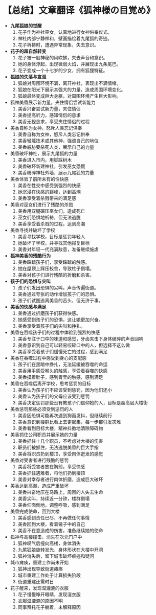 # 【总结】文章翻译《狐神様の目覚め》

-   **九尾狐娘的觉醒**
    1.  花子作为神社巫女，认真地进行女神供奉仪式。
    2.  神社内部宁静祥和，壁画描绘着九尾狐的奇迹。
    3.  花子祈祷时，遭遇异常现象，失去意识。
-   **花子的超自然转变**
    1.  花子被一股神秘的风吹拂，失去声音和意识。
    2.  她的身体浮起，出现微弱火焰，并展现出九条尾巴。
    3.  花子变成一个十七岁的少女，拥有狐狸特征。
-   **狐娘的失落与宣泄**
    1.  狐娘对周围环境不满，离开神社，表现出不满情绪。
    2.  狐娘在阳光下展示其强大的力量，造成周围环境变化。
    3.  狐娘最终变成巨大身躯，对周围环境产生巨大影响。
-   狐神美香展示新力量，夹住情侣尝试新能力
    1.  美香兴奋尝试新力量，夹住情侣
    2.  美香提高听力，感知情侣的恳求
    3.  美香无视恳求，享受夹住情侣的过程
-   美香自称为女神，怒斥人类忘记供奉
    1.  美香自称为女神，怒斥人类忘记供奉
    2.  美香轻蔑技术或其他神，强调自己的地位
    3.  美香威胁要杀死人类，展示自己的力量
-   美香破坏神社，展示九尾狐的力量
    1.  美香进入市内，用脚踩树木
    2.  美香破坏新建神社，引发巫女恐慌
    3.  美香粉碎神社外墙，展示九尾狐的力量
-   美香体验了前所未有的性快感
    1.  美香在性交中感受到强烈的快感
    2.  她沉浸在快感的巅峰，达到高潮
    3.  美香享受着杀戮带来的满足感
-   美香对巫女们进行了残酷的杀戮
    1.  美香用双腿碾压巫女们，造成死亡
    2.  巫女们恐惧地祈祷，但无法逃脱
    3.  美香享受着杀戮的过程，达到高潮
-   美香寻找并破坏了学校
    1.  美香寻找学校，目标是惩罚年轻人
    2.  她破坏了学校，并寻找其他报复目标
    3.  美香对年轻一代充满敌意，准备继续施虐
-   **狐神美香的残酷行为**
    1.  美香踩踏孩子们，享受踩踏的触感。
    2.  她在屋顶上踩压校舍，导致柱子倒塌。
    3.  美香对孩子们进行残酷的折磨和杀害。
-   **孩子们的恐惧与尖叫**
    1.  孩子们发出恐惧的尖叫，声音传遍街道。
    2.  美香通过夸张的动作增加孩子们的恐惧。
    3.  孩子们试图逃离美香的舌头，但无济于事。
-   **美香的快感与满足**
    1.  美香通过折磨孩子们获得快感。
    2.  她感受到孩子们的恐惧，这让她更加兴奋。
    3.  美香享受着孩子们的尖叫和挣扎。
-   美香在吞噬孩子们的过程中体验到强烈的快感
    1.  美香专注于口中的味道和感觉，牙齿夹击下身体破碎的声音回响
    2.  美香意识到自己可以轻易咬碎口中的人，但选择不这么做
    3.  美香享受着孩子们缓慢死亡的过程，感到满足
-   美香在吞噬过程中感受到身心的支配感
    1.  孩子们在黑暗中挣扎，无法延缓被吞噬的命运
    2.  美香用手感受喉头的触感，享受着吞噬的快感
    3.  美香摸着肚子，感到胃里的触感，感到满足
-   美香在吞噬后离开学校，思考惩罚的目标
    1.  美香认为孩子们不应该受到惩罚，因为他们还小
    2.  美香认为孩子们的父母应该受到惩罚
    3.  美香决定惩罚那些没有教孩子们信仰她的人，目标是超高层大楼街
-   美香惩罚那些必须受到惩罚的人
    1.  美香因恐惧可能再次遇到狗而发抖，但继续前行
    2.  美香意识到楼群比看上去更密集，每一步都引发灾难
    3.  美香看到目标大楼，精神抖擞地清除障碍物
-   美香抓住公司职员并展示她的力量
    1.  美香抓住十几个职员，不考虑对大楼的伤害
    2.  职员们被抓住，无法逃脱美香的巨大手指
    3.  美香将职员扔到楼顶，享受肉体迸发的感觉
-   美香对受害者进行残酷的惩罚
    1.  美香将受害者放在胸前，享受快感
    2.  美香抓住遇难者，将他们扔到楼顶
    3.  美香对幸存者进行肉体折磨，造成巨大破坏
-   美香达到高潮，造成严重破坏
    1.  美香兴奋地压在马路上，周围的人失去生命
    2.  美香尖叫，持续近一分钟，楼群倒塌
    3.  美香仰面倒地，调整呼吸，感到满足
-   美香完成使命，回到大楼
    1.  美香感到责任已尽，不再做任何事情
    2.  美香回到大楼，看着镜子中的自己
    3.  美香不在意造成的伤害，准备继续她的使命
-   狐神与高楼撞击，消失在次元门户中
    1.  狐神叹气后撞向高楼，身体消失
    2.  九尾狐娘旋转发光，身体形状在大楼中开洞
    3.  狐神消失后，留下城市破坏痕迹和疑问
-   城市瘫痪，重建工作尚未开始
    1.  狐神出现导致街道瘫痪
    2.  城市重建工作处于计算损失阶段
    3.  街道重建还需时日
-   花子醒来，发现湿漉漉的衣服
    1.  花子慢慢睁开眼睛，发现湿衣服
    2.  衣服湿漉漉的原因不明
    3.  同事拜托花子躺着，未解释原因